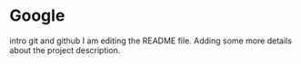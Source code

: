 # Google
intro git and github
I am editing the README file. Adding some more details about the project description.
